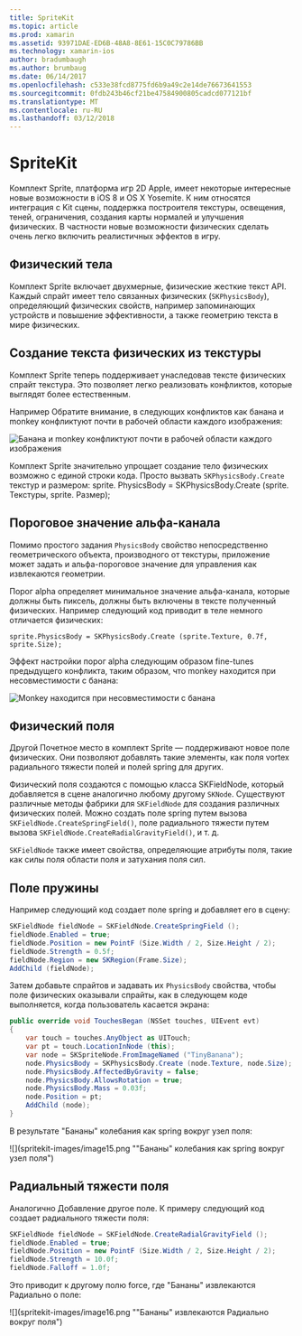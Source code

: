 ```yaml
---
title: SpriteKit
ms.topic: article
ms.prod: xamarin
ms.assetid: 93971DAE-ED6B-48A8-8E61-15C0C79786BB
ms.technology: xamarin-ios
author: bradumbaugh
ms.author: brumbaug
ms.date: 06/14/2017
ms.openlocfilehash: c533e38fcd8775fd6b9a49c2e14de76673641553
ms.sourcegitcommit: 0fdb243b46cf21be47584900805cadcd077121bf
ms.translationtype: MT
ms.contentlocale: ru-RU
ms.lasthandoff: 03/12/2018
---
```

# <a name="spritekit"></a>SpriteKit

Комплект Sprite, платформа игр 2D Apple, имеет некоторые интересные новые возможности в iOS 8 и OS X Yosemite. К ним относятся интеграция с Kit сцены, поддержка построителя текстуры, освещения, теней, ограничения, создания карты нормалей и улучшения физических. В частности новые возможности физических сделать очень легко включить реалистичных эффектов в игру.

## <a name="physics-bodies"></a>Физический тела

Комплект Sprite включает двухмерные, физические жесткие текст API. Каждый спрайт имеет тело связанных физических (`SKPhysicsBody`), определяющий физических свойств, например запоминающих устройств и повышение эффективности, а также геометрию текста в мире физических.

## <a name="creating-a-physics-body-from-a-texture"></a>Создание текста физических из текстуры
Комплект Sprite теперь поддерживает унаследовав тексте физических спрайт текстура. Это позволяет легко реализовать конфликтов, которые выглядят более естественным.

Например Обратите внимание, в следующих конфликтов как банана и monkey конфликтуют почти в рабочей области каждого изображения:
 
![](spritekit-images/image13.png "Банана и monkey конфликтуют почти в рабочей области каждого изображения")

Комплект Sprite значительно упрощает создание тело физических возможно с единой строки кода. Просто вызвать `SKPhysicsBody.Create` текстур и размером: sprite. PhysicsBody = SKPhysicsBody.Create (sprite. Текстуры, sprite. Размер);

## <a name="alpha-threshold"></a>Пороговое значение альфа-канала

Помимо простого задания `PhysicsBody` свойство непосредственно геометрического объекта, производного от текстуры, приложение может задать и альфа-пороговое значение для управления как извлекаются геометрии. 

Порог alpha определяет минимальное значение альфа-канала, которые должны быть пиксель, должны быть включены в тексте полученный физических. Например следующий код приводит в теле немного отличается физических:

```chsarp
sprite.PhysicsBody = SKPhysicsBody.Create (sprite.Texture, 0.7f, sprite.Size);
```

Эффект настройки порог alpha следующим образом fine-tunes предыдущего конфликта, таким образом, что monkey находится при несовместимости с банана:

![](spritekit-images/image14.png "Monkey находится при несовместимости с банана")
 
## <a name="physics-fields"></a>Физический поля

Другой Почетное место в комплект Sprite — поддерживают новое поле физических. Они позволяют добавлять такие элементы, как поля vortex радиального тяжести полей и полей spring для других.

Физический поля создаются с помощью класса SKFieldNode, который добавляется в сцене аналогично любому другому `SKNode`. Существуют различные методы фабрики для `SKFieldNode` для создания различных физических полей. Можно создать поле spring путем вызова `SKFieldNode.CreateSpringField()`, поле радиального тяжести путем вызова `SKFieldNode.CreateRadialGravityField()`, и т. д.

`SKFieldNode` также имеет свойства, определяющие атрибуты поля, такие как силы поля области поля и затухания поля сил.

## <a name="spring-field"></a>Поле пружины

Например следующий код создает поле spring и добавляет его в сцену:

```csharp
SKFieldNode fieldNode = SKFieldNode.CreateSpringField ();
fieldNode.Enabled = true;
fieldNode.Position = new PointF (Size.Width / 2, Size.Height / 2);
fieldNode.Strength = 0.5f;
fieldNode.Region = new SKRegion(Frame.Size);
AddChild (fieldNode);
```

Затем добавьте спрайтов и задавать их `PhysicsBody` свойства, чтобы поле физических оказывали спрайты, как в следующем коде выполняется, когда пользователь касается экрана:

```csharp
public override void TouchesBegan (NSSet touches, UIEvent evt)
{
    var touch = touches.AnyObject as UITouch;
    var pt = touch.LocationInNode (this);
    var node = SKSpriteNode.FromImageNamed ("TinyBanana");
    node.PhysicsBody = SKPhysicsBody.Create (node.Texture, node.Size);
    node.PhysicsBody.AffectedByGravity = false;
    node.PhysicsBody.AllowsRotation = true;
    node.PhysicsBody.Mass = 0.03f;
    node.Position = pt;
    AddChild (node);
}
```

В результате "Бананы" колебания как spring вокруг узел поля:

![](spritekit-images/image15.png ""Бананы" колебания как spring вокруг узел поля")
 
## <a name="radial-gravity-field"></a>Радиальный тяжести поля

Аналогично Добавление другое поле. К примеру следующий код создает радиального тяжести поля:

```csharp
SKFieldNode fieldNode = SKFieldNode.CreateRadialGravityField ();
fieldNode.Enabled = true;
fieldNode.Position = new PointF (Size.Width / 2, Size.Height / 2);
fieldNode.Strength = 10.0f;
fieldNode.Falloff = 1.0f;
```

Это приводит к другому полю force, где "Бананы" извлекаются Радиально о поле:

![](spritekit-images/image16.png ""Бананы" извлекаются Радиально вокруг поля")